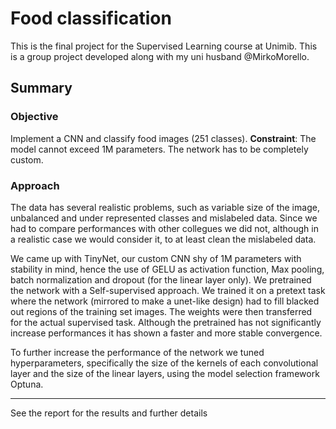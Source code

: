 # Food classification
This is the final project for the Supervised Learning course at Unimib.
This is a group project developed along with my uni husband @MirkoMorello. 

## Summary
### Objective
Implement a CNN and classify food images (251 classes).
**Constraint**: The model cannot exceed 1M parameters. The network has to be completely custom.

### Approach
The data has several realistic problems, such as variable size of the image, unbalanced and under represented classes and mislabeled data. Since we had to compare performances with other collegues we did not, although in a realistic case we would consider it, to at least clean the mislabeled data.


We came up with TinyNet, our custom CNN shy of 1M parameters with stability in mind, hence the use of GELU as activation function, Max pooling, batch normalization and dropout (for the linear layer only). 
We pretrained the network with a Self-supervised approach. We trained it on a pretext task where the network (mirrored to make a unet-like design) had to fill blacked out regions of the training set images.
The weights were then transferred for the actual supervised task.
Although the pretrained has not significantly increase performances it has shown a faster and more stable convergence.

To further increase the performance of the network we tuned hyperparameters, specifically the size of the kernels of each convolutional layer and the size of the linear layers, using the model selection framework Optuna.

---
See the report for the results and further details